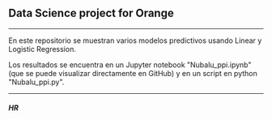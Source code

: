 ## Data Science project for Orange

<hr>

En este repositorio se muestran varios modelos predictivos usando Linear y Logistic Regression.

Los resultados se encuentra en un Jupyter notebook "Nubalu_ppi.ipynb" (que se puede visualizar directamente en GitHub) y en un script en python "Nubalu_ppi.py".


<hr>

##### HR